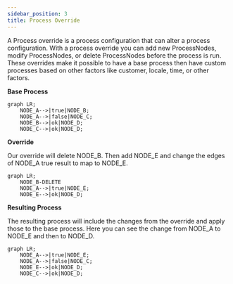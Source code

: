 ```yaml
---
sidebar_position: 3
title: Process Override
---
```


A Process override is a process configuration that can alter a process configuration.
With a process override you can add new ProcessNodes, modify ProcessNodes, or delete
ProcessNodes before the process is run. These overrides make it possible to have a 
base process then have custom processes based on other factors like customer, locale,
time, or other factors.


**Base Process**
```mermaid
graph LR;
    NODE_A-->|true|NODE_B;
    NODE_A-->|false|NODE_C;
    NODE_B-->|ok|NODE_D;
    NODE_C-->|ok|NODE_D;
```

**Override**

Our override will delete NODE_B. Then add NODE_E and change
the edges of NODE_A true result to map to NODE_E.

```mermaid
graph LR;
    NODE_B-DELETE
    NODE_A-->|true|NODE_E;
    NODE_E-->|ok|NODE_D;
```

**Resulting Process**

The resulting process will include the changes from the override and apply
those to the base process. Here you can see the change from NODE_A to NODE_E
and then to NODE_D.
```mermaid
graph LR;
    NODE_A-->|true|NODE_E;
    NODE_A-->|false|NODE_C;
    NODE_E-->|ok|NODE_D;
    NODE_C-->|ok|NODE_D;
```